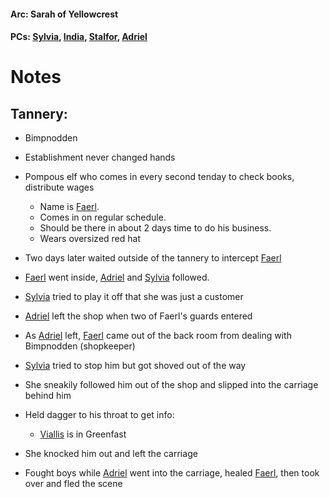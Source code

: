 #### Arc: Sarah of Yellowcrest
#### PCs: [Sylvia](PCs/Past/Sylvia.md), [India](PCs/Current/India.md), [Stalfor](PCs/Current/Stalfor.md), [Adriel](PCs/Current/Adriel.md)

# Notes

## Tannery:
- Bimpnodden
- Establishment never changed hands
- Pompous elf who comes in every second tenday to check books, distribute wages
	- Name is [Faerl](NPCs/Deceased/Faerl.md).
	- Comes in on regular schedule.
	- Should be there in about 2 days time to do his business.
	- Wears oversized red hat

- Two days later waited outside of the tannery to intercept [Faerl](NPCs/Deceased/Faerl.md)
- [Faerl](NPCs/Deceased/Faerl.md) went inside, [Adriel](PCs/Current/Adriel.md) and [Sylvia](PCs/Past/Sylvia.md) followed.
- [Sylvia](PCs/Past/Sylvia.md) tried to play it off that she was just a customer
- [Adriel](PCs/Current/Adriel.md) left the shop when two of Faerl's guards entered
- As [Adriel](PCs/Current/Adriel.md) left, [Faerl](NPCs/Deceased/Faerl.md) came out of the back room from dealing with Bimpnodden (shopkeeper)
- [Sylvia](PCs/Past/Sylvia.md) tried to stop him but got shoved out of the way
- She sneakily followed him out of the shop and slipped into the carriage behind him
- Held dagger to his throat to get info:
	- [Viallis](NPCs/Deceased/Viallis.md) is in Greenfast
- She knocked him out and left the carriage
- Fought boys while [Adriel](PCs/Current/Adriel.md) went into the carriage, healed [Faerl](NPCs/Deceased/Faerl.md), then took over and fled the scene